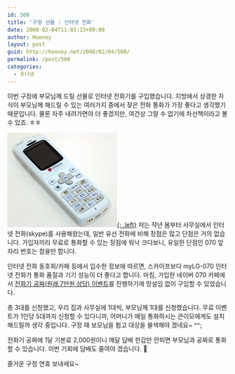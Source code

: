 ```yaml
---
id: 508
title: '구정 선물 : 인터넷 전화'
date: 2008-02-04T11:03:13+09:00
author: Hooney
layout: post
guid: http://hooney.net/2008/02/04/508/
permalink: /post/508
categories:
  - 후니넷
---
```

이번 구정에 부모님께 드릴 선물로 인터넷 전화기를 구입했습니다. 지방에서 상경한 자식이 부모님께 해드릴 수 있는 여러가지 중에서 잦은 전화 통화가 가장 좋다고 생각했기 때문입니다. 물론 자주 내려가면야 더 좋겠지만, 여건상 그럴 수 없기에 차선책이라고 볼 수 있죠. ㅎㅎ

[![인터넷 전화](/assets/img/mylg070.jpg){: .left}](http://cafe.naver.com/070com.cafe?iframe_url=/ArticleRead.nhn%3Farticleid=7585) 저는 작년 봄부터 사무실에서 인터넷 전화(skype)를 사용해왔는데, 일반 유선 전화에 비해 장점은 많고 단점은 거의 없습니다. 가입자끼리 무료로 통화할 수 있는 장점에 워낙 크다보니, 유일한 단점인 070 앞자리 번호는 참을만 합니다.

인터넷 전화 동호회/카페 등에서 입수한 정보에 따르면, 스카이프보다 myLG-070 인터넷 전화가 통화 품질과 기기 성능이 더 좋다고 합니다. 마침, 가입한 네이버 070 카페에서 [전화기 공짜(원래 7만원 상당) 이벤트](http://cafe.naver.com/070com.cafe?iframe_url=/ArticleRead.nhn%3Farticleid=7585)를 진행하기에 망설임 없이 구입할 수 있었습니다.

총 3대를 신청했고, 우리 집과 사무실에 1대씩, 부모님께 1대를 신청했습니다. 무료 이벤트가 1인당 5대까지 신청할 수 있다니까, 어머니가 매일 통화하시는 큰이모에게도 설치해드릴까 생각 중입니다. 구정 때 보모님을 뵙고 대상을 물색해야 겠네요~ ^^;

전화기 공짜에 1달 기본료 2,000원이니 매달 담배 한갑만 안피면 부모님과 공짜로 통화할 수 있습니다. 이번 기회에 담배도 줄여야 겠습니다. 🙂

즐거운 구정 연휴 보내세요~
